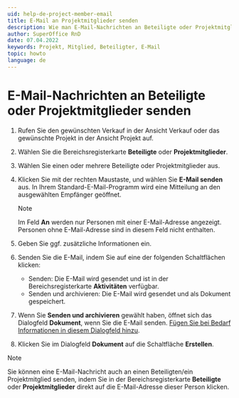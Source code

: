 ```yaml
---
uid: help-de-project-member-email
title: E-Mail an Projektmitglieder senden
description: Wie man E-Mail-Nachrichten an Beteiligte oder Projektmitglieder in SuperOffice senden
author: SuperOffice RnD
date: 07.04.2022
keywords: Projekt, Mitglied, Beteiligter, E-Mail
topic: howto
language: de
---
```


# E-Mail-Nachrichten an Beteiligte oder Projektmitglieder senden

1. Rufen Sie den gewünschten Verkauf in der Ansicht Verkauf oder das gewünschte Projekt in der Ansicht Projekt auf.

2. Wählen Sie die Bereichsregisterkarte **Beteiligte** oder **Projektmitglieder**.

3. Wählen Sie einen oder mehrere Beteiligte oder Projektmitglieder aus.

4. Klicken Sie mit der rechten Maustaste, und wählen Sie **E-Mail senden** aus. In Ihrem Standard-E-Mail-Programm wird eine Mitteilung an den ausgewählten Empfänger geöffnet.

    > [!NOTE]
    > Im Feld **An** werden nur Personen mit einer E-Mail-Adresse angezeigt. Personen ohne E-Mail-Adresse sind in diesem Feld nicht enthalten.

5. Geben Sie ggf. zusätzliche Informationen ein.

6. Senden Sie die E-Mail, indem Sie auf eine der folgenden Schaltflächen klicken:
    * Senden: Die E-Mail wird gesendet und ist in der Bereichsregisterkarte **Aktivitäten** verfügbar.
    * Senden und archivieren: Die E-Mail wird gesendet und als Dokument gespeichert.

7. Wenn Sie **Senden und archivieren** gewählt haben, öffnet sich das Dialogfeld **Dokument**, wenn Sie die E-Mail senden. [Fügen Sie bei Bedarf Informationen in diesem Dialogfeld hinzu][1].

8. Klicken Sie im Dialogfeld **Dokument** auf die Schaltfläche **Erstellen**.

> [!NOTE]
> Sie können eine E-Mail-Nachricht auch an einen Beteiligten/ein Projektmitglied senden, indem Sie in der Bereichsregisterkarte **Beteiligte** oder **Projektmitglieder** direkt auf die E-Mail-Adresse dieser Person klicken.

<!-- Referenced links -->
[1]: ../../../document/learn/screen/index.md

<!-- Referenced images -->
